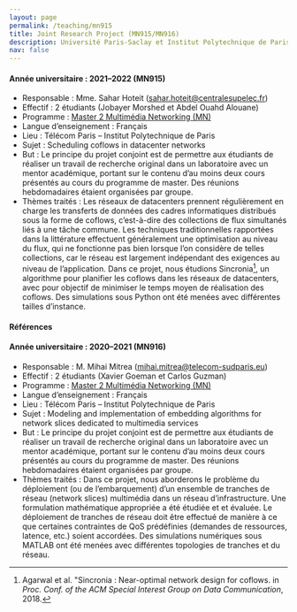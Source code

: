 ```yaml
---
layout: page
permalink: /teaching/mn915
title: Joint Research Project (MN915/MN916)
description: Université Paris-Saclay et Institut Polytechnique de Paris
nav: false
---
```



#### Année universitaire : 2021–2022 (MN915)
* Responsable : Mme. Sahar Hoteit (sahar.hoteit@centralesupelec.fr)
* Effectif : 2 étudiants (Jobayer Morshed et Abdel Ouahd Alouane)
* Programme : [Master 2 Multimédia Networking (MN)](https://mmnet.wp.imt.fr/content/)
* Langue d’enseignement : Français
* Lieu : Télécom Paris – Institut Polytechnique de Paris
* Sujet : Scheduling coflows in datacenter networks
* But : Le principe du projet conjoint est de permettre aux étudiants de réaliser un travail de recherche original dans un
laboratoire avec un mentor académique, portant sur le contenu d’au moins deux cours présentés au cours du programme
de master. Des réunions hebdomadaires étaient organisées par groupe.
* Thèmes traités : Les réseaux de datacenters prennent régulièrement en charge les transferts de données des cadres informatiques distribués sous la forme de coflows, c’est-à-dire des collections de flux simultanés liés à une tâche commune. Les techniques traditionnelles rapportées dans la littérature effectuent généralement une optimisation au niveau du flux, qui ne fonctionne pas bien lorsque l’on considère de telles collections, car le réseau est largement indépendant des exigences au niveau de l’application. Dans ce projet, nous étudions Sincronia[^Agarwal2018], un algorithme pour planifier les coflows dans les
réseaux de datacenters, avec pour objectif de minimiser le temps moyen de réalisation des coflows. Des simulations sous
Python ont été menées avec différentes tailles d’instance.


#### Références
[^Agarwal2018]: Agarwal et al. "Sincronia : Near-optimal network design for coflows. in *Proc. Conf. of the ACM Special Interest Group on Data Communication*, 2018.


#### Année universitaire : 2020–2021 (MN916)
* Responsable : M. Mihai Mitrea (mihai.mitrea@telecom-sudparis.eu)
* Effectif : 2 étudiants (Xavier Goeman et Carlos Guzman)
* Programme : [Master 2 Multimédia Networking (MN)](https://mmnet.wp.imt.fr/content/)
* Langue d’enseignement : Français
* Lieu : Télécom Paris – Institut Polytechnique de Paris
* Sujet : Modeling and implementation of embedding algorithms for network slices dedicated to multimedia services
* But : Le principe du projet conjoint est de permettre aux étudiants de réaliser un travail de recherche original dans un laboratoire avec un mentor académique, portant sur le contenu d’au moins deux cours présentés au cours du programme
de master. Des réunions hebdomadaires étaient organisées par groupe.
* Thèmes traités : Dans ce projet, nous aborderons le problème du déploiement (ou de l’embarquement) d’un ensemble de tranches de réseau (network slices) multimédia dans un réseau d’infrastructure. Une formulation mathématique appropriée a été étudiée et et évaluée. Le déploiement de tranches de réseau doit être effectué de manière à ce que certaines contraintes de QoS prédéfinies (demandes de ressources, latence, etc.) soient accordées. Des simulations numériques
sous MATLAB ont été menées avec différentes topologies de tranches et du réseau.




